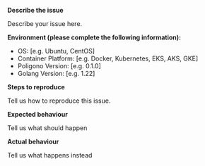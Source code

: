 **Describe the issue**

Describe your issue here.

**Environment (please complete the following information):**

- OS: [e.g. Ubuntu, CentOS]
- Container Platform: [e.g. Docker, Kubernetes, EKS, AKS, GKE]
- Poligono Version: [e.g. 0.1.0]
- Golang Version: [e.g. 1.22]

**Steps to reproduce**

Tell us how to reproduce this issue.

**Expected behaviour**

Tell us what should happen

**Actual behaviour**

Tell us what happens instead

